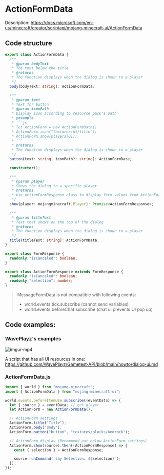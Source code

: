 # ActionFormData

Description: https://docs.microsoft.com/en-us/minecraft/creator/scriptapi/mojang-minecraft-ui/ActionFormData

## Code structure

````ts
export class ActionFormData {
  /**
   * @param bodyText
   * The text below the title
   * @returns
   * The function displays when the dialog is shown to a player
   */
  body(bodyText: string): ActionFormData;

  /**
   * @param text
   * Text for button
   * @param iconPath
   * Display icon according to resource pack's path
   * @example
   * ```js
   * let ActionForm = new ActionFormData()
   * ActionForm.icon("textures/ui/title");
   * ActionForm.show(players[0]);
   * ```
   * @returns
   * The function displays when the dialog is shown to a player
   */
  button(text: string, iconPath?: string): ActionFormData;

  constructor();

  /**
   * @param player
   * Shows the dialog to a specific player
   * @returns
   * Use ActionFormResponse class to display form values from ActionFormData class
   */
  show(player: mojangminecraft.Player): Promise<ActionFormResponse>;

  /**
   * @param titleText
   * Text that shows on the top of the dialog
   * @returns
   * The function displays when the dialog is shown to a player
   */
  title(titleText: string): ActionFormData;
}
````

```ts
export class FormResponse {
  readonly "isCanceled": boolean;
}
```

```ts
export class ActionFormResponse extends FormResponse {
  readonly "isCanceled": boolean;
  readonly "selection": number;
}
```

> MessageFormData is not compatible with following events:
>
> - world.events.tick.subscribe (cannot send variables)
> - world.events.beforeChat.subscribe (chat ui prevents UI pop up)

## Code examples:

### WavePlayz's examples

![imgur-mp4](https://github.com/WavePlayz/Gametest-API/blob/main/images/20220128_165128.gif?raw=true)

A script that has all UI resources in one:
https://github.com/WavePlayz/Gametest-API/blob/main/howto/dialog-ui.md

### ActionFormData.js

```js
import { world } from "mojang-minecraft";
import { ActionFormData } from "mojang-minecraft-ui";

world.events.beforeItemUse.subscribe((eventData) => {
  let { source } = eventData; // get player
  let ActionForm = new ActionFormData();

  // ActionForm settings
  ActionForm.title("Title");
  ActionForm.body("Body");
  ActionForm.button("button", "textures/blocks/bedrock");

  // ActionForm display (Recommend put below ActionForm settings)
  ActionForm.show(source).then((ActionFormResponse) => {
    const { selection } = ActionFormResponse;

    source.runCommand(`say Selection: ${selection}`);
  });
});
```
